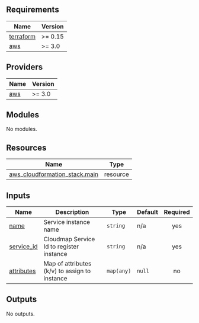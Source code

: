 <!-- BEGIN_TF_DOCS -->
## Requirements

| Name | Version |
|------|---------|
| <a name="requirement_terraform"></a> [terraform](#requirement\_terraform) | >= 0.15 |
| <a name="requirement_aws"></a> [aws](#requirement\_aws) | >= 3.0 |

## Providers

| Name | Version |
|------|---------|
| <a name="provider_aws"></a> [aws](#provider\_aws) | >= 3.0 |

## Modules

No modules.

## Resources

| Name | Type |
|------|------|
| [aws_cloudformation_stack.main](https://registry.terraform.io/providers/hashicorp/aws/latest/docs/resources/cloudformation_stack) | resource |

## Inputs

| Name | Description | Type | Default | Required |
|------|-------------|------|---------|:--------:|
| <a name="input_name"></a> [name](#input\_name) | Service instance name | `string` | n/a | yes |
| <a name="input_service_id"></a> [service\_id](#input\_service\_id) | Cloudmap Service Id to register instance | `string` | n/a | yes |
| <a name="input_attributes"></a> [attributes](#input\_attributes) | Map of attributes (k/v) to assign to instance | `map(any)` | `null` | no |

## Outputs

No outputs.
<!-- END_TF_DOCS -->